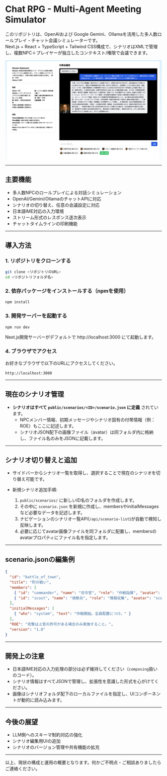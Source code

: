# Chat RPG - Multi-Agent Meeting Simulator

このリポジトリは、OpenAIおよび Google Gemini、Ollamaを活用した多人数ロールプレイ・チャット会議シミュレーターです。  
Next.js + React + TypeScript + Tailwind CSS構成で、シナリオはXMLで管理し、複数NPC＋プレイヤーが独立したコンテキスト/権限で会議できます。

![Chat-commander起動画面](resources/images/chat-commander.png)

---

## 主要機能

- 多人数NPCのロールプレイによる対話シミュレーション
- OpenAI/Gemini/OllamaのチャットAPIに対応
- シナリオの切り替え、任意の会議設定に対応
- 日本語IME対応の入力環境
- ストリーム形式のレスポンス逐次表示
- チャットタイムラインの印刷機能

---

## 導入方法

### 1. リポジトリをクローンする

```bash
git clone <リポジトリのURL>
cd <リポジトリフォルダ名>
```

### 2. 依存パッケージをインストールする（npmを使用）

```bash
npm install
```

### 3. 開発サーバーを起動する

```bash
npm run dev
```

Next.js開発サーバーがデフォルトで http://localhost:3000 にて起動します。

### 4. ブラウザでアクセス

お好きなブラウザで以下のURLにアクセスしてください。

```
http://localhost:3000
```

---

## 現在のシナリオ管理

- **シナリオはすべて `public/scenarios/<ID>/scenario.json` に定義** されています。  
  - NPCメンバー情報、初期メッセージやシナリオ固有の付帯情報（例：ROE）もここに記述します。  
  - シナリオJSON配下の画像ファイル（avatar）は同フォルダ内に格納し、ファイル名のみをJSONに記載します。

---

## シナリオ切り替えと追加

- サイドバーからシナリオ一覧を取得し、選択することで現在のシナリオを切り替え可能です。

- 新規シナリオ追加手順:
  1. `public/scenarios/` に新しいID名のフォルダを作成します。
  2. その中に `scenario.json` を新規に作成し、membersやinitialMessagesなど必要なデータを記述します。
  3. ナビゲーションのシナリオ一覧API(`/api/scenario-list`)が自動で検知し反映します。
  4. 必要に応じてavatar画像ファイルを同フォルダに配置し、membersのavatarプロパティにファイル名を指定します。
  
---

## scenario.jsonの編集例

```json
{
  "id": "battle_of_town",
  "title": "町の戦い",
  "members": [
    { "id": "commander", "name": "司令官", "role": "作戦指揮", "avatar": "commander.png" },
    { "id": "scout", "name": "偵察兵", "role": "情報収集", "avatar": "scout.png" }
  ],
  "initialMessages": [
    { "who": "system", "text": "作戦開始。全員配置につけ。" }
  ],
  "ROE": "攻撃は上官の許可がある場合のみ実施すること。",
  "version": "1.0"
}
```

---

## 開発上の注意

- 日本語IME対応の入力処理の部分は必ず維持してください（`composing`扱いのコード）。
- シナリオ情報はすべてJSONで管理し、拡張性を意識した形式を心がけてください。
- 画像はシナリオフォルダ配下のローカルファイルを指定し、UIコンポーネントが動的に読み込みます。

---

## 今後の展望

- LLM側へのスキーマ制約対応の強化
- シナリオ編集用UIの追加
- シナリオのバージョン管理や共有機能の拡充

---

以上、現状の構成と運用の概要となります。何かご不明点・ご相談ありましたらご連絡ください。

